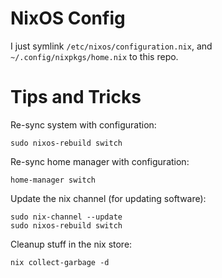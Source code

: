# NixOS Config

I just symlink `/etc/nixos/configuration.nix`, and `~/.config/nixpkgs/home.nix` to this repo.

# Tips and Tricks

Re-sync system with configuration:

    sudo nixos-rebuild switch

Re-sync home manager with configuration:

    home-manager switch

Update the nix channel (for updating software):

    sudo nix-channel --update
    sudo nixos-rebuild switch

Cleanup stuff in the nix store:

    nix collect-garbage -d
